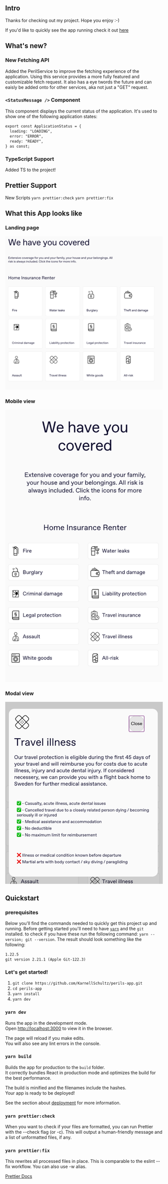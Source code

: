 ## Intro

Thanks for checking out my project. Hope you enjoy :-)

If you'd like to quickly see the app running check it out [here](https://lucid-lamarr-98321c.netlify.app)

## What's new?

### New Fetching API

Added the PerilService to improve the fetching experience of the application. Using this service provides a more fully featured and customizable fetch request. It also has a eye twords the future and can eaisly be added onto for other services, aka not just a "GET" request.

### `<StatusMessage />` Component

This component displays the current status of the application. It's used to show one of the following application states:

```
export const ApplicationStatus = {
  loading: "LOADING",
  error: "ERROR",
  ready: "READY",
} as const;
```

### TypeScript Support

Added TS to the project!

## Prettier Support

New Scripts `yarn prettier:check` `yarn prettier:fix`

## What this App looks like

### Landing page

![Landing page](./images/landingpage.png)

### Mobile view

![Mobile view](./images/mobile.png)

### Modal view

![Modal view](./images/modal.png)

## Quickstart

### prerequisites

Below you'll find the commands needed to quickly get this project up and running. Before getting started you'll need to have [`yarn`](https://yarnpkg.com/) and the `git` installed.
to check if you have these run the following command: `yarn --version; git --version`. The result should look something like the following:

```
1.22.5
git version 2.21.1 (Apple Git-122.3)
```

### Let's get started!

1. `git clone https://github.com/KarnellSchultz/perils-app.git`
2. `cd perils-app`
3. `yarn install`
4. `yarn dev`

### `yarn dev`

Runs the app in the development mode.\
Open [http://localhost:3000](http://localhost:3000) to view it in the browser.

The page will reload if you make edits.\
You will also see any lint errors in the console.

### `yarn build`

Builds the app for production to the `build` folder.\
It correctly bundles React in production mode and optimizes the build for the best performance.

The build is minified and the filenames include the hashes.\
Your app is ready to be deployed!

See the section about [deployment](https://facebook.github.io/create-react-app/docs/deployment) for more information.

### `yarn prettier:check`

When you want to check if your files are formatted, you can run Prettier with the --check flag (or -c). This will output a human-friendly message and a list of unformatted files, if any.

### `yarn prettier:fix`

This rewrites all processed files in place. This is comparable to the eslint --fix workflow. You can also use -w alias.

[Prettier Docs](https://prettier.io/docs/en/cli.html)
